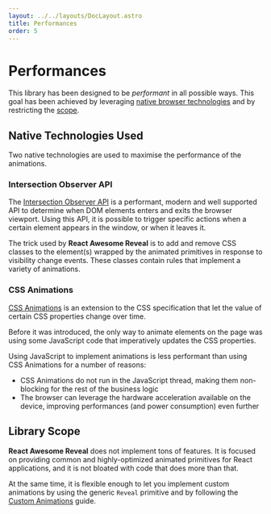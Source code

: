 ```yaml
---
layout: ../../layouts/DocLayout.astro
title: Performances
order: 5
---
```


# Performances

This library has been designed to be _performant_ in all possible ways. This goal has been achieved by leveraging [native browser technologies](#native-technologies-used) and by restricting the [scope](#library-scope).

## Native Technologies Used

Two native technologies are used to maximise the performance of the animations.

### Intersection Observer API

The [Intersection Observer API](https://developer.mozilla.org/en-US/docs/Web/API/Intersection_Observer_API) is a performant, modern and well supported API to determine when DOM elements enters and exits the browser viewport. Using this API, it is possible to trigger specific actions when a certain element appears in the window, or when it leaves it.

The trick used by **React Awesome Reveal** is to add and remove CSS classes to the element(s) wrapped by the animated primitives in response to visibility change events. These classes contain rules that implement a variety of animations.

### CSS Animations

[CSS Animations](https://developer.mozilla.org/en-US/docs/Web/CSS/CSS_Animations) is an extension to the CSS specification that let the value of certain CSS properties change over time.

Before it was introduced, the only way to animate elements on the page was using some JavaScript code that imperatively updates the CSS properties.

Using JavaScript to implement animations is less performant than using CSS Animations for a number of reasons:

- CSS Animations do not run in the JavaScript thread, making them non-blocking for the rest of the business logic
- The browser can leverage the hardware acceleration available on the device, improving performances (and power consumption) even further

## Library Scope

**React Awesome Reveal** does not implement tons of features. It is focused on providing common and highly-optimized animated primitives for React applications, and it is not bloated with code that does more than that.

At the same time, it is flexible enough to let you implement custom animations by using the generic `Reveal` primitive and by following the [Custom Animations](/docs/custom-animations) guide.

